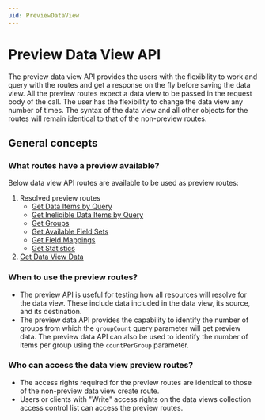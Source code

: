 ```yaml
---
uid: PreviewDataView
---
```


# Preview Data View API

The preview data view API provides the users with the flexibility to work and query with the routes and get a response on the fly before saving the data view. All the preview routes expect a data view to be passed in the request body of the call. The user has the flexibility to change the data view any number of times. The syntax of the data view and all other objects for the routes will remain identical to that of the non-preview routes.

## General concepts

### What routes have a preview available?
Below data view API routes are available to be used as preview routes:

1. Resolved preview routes
    - [Get Data Items by Query](xref:ResolvedDataViewPreviewAPI#Get-Data-Items-by-Query)
    - [Get Ineligible Data Items by Query](xref:ResolvedDataViewPreviewAPI#Get-Ineligible-Data-Items-by-Query)
    - [Get Groups](xref:ResolvedDataViewPreviewAPI#Get-Groups)
    - [Get Available Field Sets](xref:ResolvedDataViewPreviewAPI#Get-Available-Field-Sets)
    - [Get Field Mappings](xref:ResolvedDataViewPreviewAPI#Get-Field-Mappings)
    - [Get Statistics](xref:ResolvedDataViewPreviewAPI#Get-Statistics)
2. [Get Data View Data](xref:DataViewsPreviewDataAPI#Get-Data-View-Data)

### When to use the preview routes?
* The preview API is useful for testing how all resources will resolve for the data view. These include data included in the data view, its source, and its destination. 
* The preview data API provides the capability to identify the number of groups from which the `groupCount` query parameter will get preview data. The preview data API can also be used to identify the number of items per group using the `countPerGroup` parameter.

### Who can access the data view preview routes?

* The access rights required for the preview routes are identical to those of the non-preview data view create route.
* Users or clients with "Write" access rights on the data views collection access control list can access the preview routes.